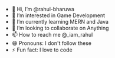 - 👋 Hi, I’m @rahul-bharuwa
- 👀 I’m interested in Game Development
- 🌱 I’m currently learning MERN and Java
- 💞️ I’m looking to collaborate on Anything
- 📫 How to reach me @_iam_rahul
- 😄 Pronouns: I don't follow these
- ⚡ Fun fact: I love to code

<!---
rahul-bharuwa/rahul-bharuwa is a ✨ special ✨ repository because its `README.md` (this file) appears on your GitHub profile.
You can click the Preview link to take a look at your changes.
--->
